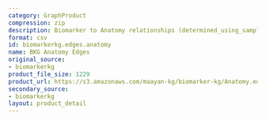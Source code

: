 ```yaml
---
category: GraphProduct
compression: zip
description: Biomarker to Anatomy relationships (determined_using_sample_from)
format: csv
id: biomarkerkg.edges.anatomy
name: BKG Anatomy Edges
original_source:
- biomarkerkg
product_file_size: 1229
product_url: https://s3.amazonaws.com/maayan-kg/biomarker-kg/Anatomy.edges.zip
secondary_source:
- biomarkerkg
layout: product_detail
---
```


